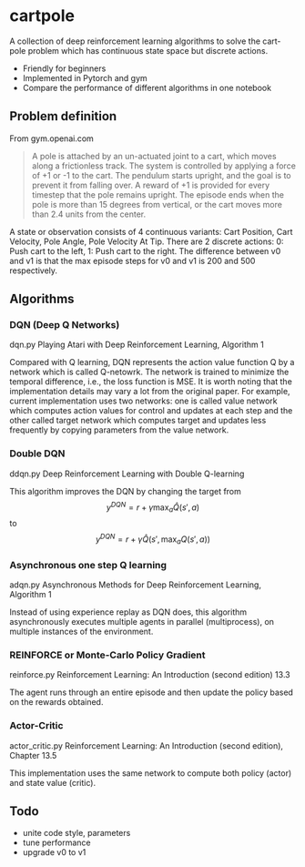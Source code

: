 # cartpole
A collection of deep reinforcement learning algorithms to solve the cart-pole problem which has continuous state space but discrete actions.

* Friendly for beginners
* Implemented in Pytorch and gym
* Compare the performance of different algorithms in one notebook


## Problem definition
From gym.openai.com
> A pole is attached by an un-actuated joint to a cart, which moves along a frictionless track. The system is controlled by applying a force of +1 or -1 to the cart. The pendulum starts upright, and the goal is to prevent it from falling over. A reward of +1 is provided for every timestep that the pole remains upright. The episode ends when the pole is more than 15 degrees from vertical, or the cart moves more than 2.4 units from the center.

A state or observation consists of 4 continuous variants: Cart Position, Cart Velocity, Pole Angle, Pole Velocity At Tip.
There are 2 discrete actions: 0: Push cart to the left, 1: Push cart to the right.
The difference between v0 and v1 is that the max episode steps for v0 and v1 is 200 and 500 respectively.


## Algorithms

### DQN (Deep Q Networks)
dqn.py
Playing Atari with Deep Reinforcement Learning, Algorithm 1 

Compared with Q learning, DQN represents the action value function Q by a network which is called Q-netowrk. The network is trained to minimize the temporal difference, i.e., the loss function is MSE.
It is worth noting that the implementation details may vary a lot from the original paper. For example, current implementation uses two networks: one is called value network which computes action values for control and updates at each step and the other called target network which computes target and updates less frequently by copying parameters from the value network.


### Double DQN
ddqn.py
Deep Reinforcement Learning with Double Q-learning

This algorithm improves the DQN by changing the target from
$$y^{DQN} = r + \gamma \max_a \hat{Q}(s', a)$$
to
$$y^{DQN} = r + \gamma \hat{Q}(s', \max_a Q(s', a))$$


### Asynchronous one step Q learning
adqn.py
Asynchronous Methods for Deep Reinforcement Learning, Algorithm 1

Instead of using experience replay as DQN does, this algorithm asynchronously executes multiple agents in parallel (multiprocess), on multiple instances of the environment.


### REINFORCE or Monte-Carlo Policy Gradient
reinforce.py
Reinforcement Learning: An Introduction (second edition) 13.3

The agent runs through an entire episode and then update the policy based on the rewards obtained.


### Actor-Critic
actor_critic.py
Reinforcement Learning: An Introduction (second edition), Chapter 13.5

This implementation uses the same network to compute both policy (actor) and state value (critic).


## Todo

* unite code style, parameters
* tune performance
* upgrade v0 to v1


<script src='https://cdnjs.cloudflare.com/ajax/libs/mathjax/2.7.5/latest.js?config=TeX-MML-AM_CHTML' async></script>

